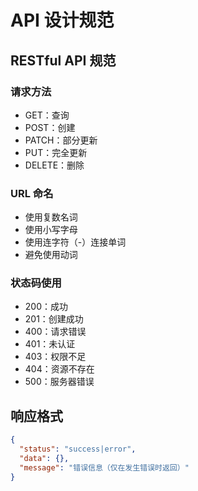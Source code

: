 # API 设计规范

## RESTful API 规范
### 请求方法
- GET：查询
- POST：创建
- PATCH：部分更新
- PUT：完全更新
- DELETE：删除

### URL 命名
- 使用复数名词
- 使用小写字母
- 使用连字符（-）连接单词
- 避免使用动词

### 状态码使用
- 200：成功
- 201：创建成功
- 400：请求错误
- 401：未认证
- 403：权限不足
- 404：资源不存在
- 500：服务器错误

## 响应格式
```json
{
  "status": "success|error",
  "data": {},
  "message": "错误信息（仅在发生错误时返回）"
}
``` 